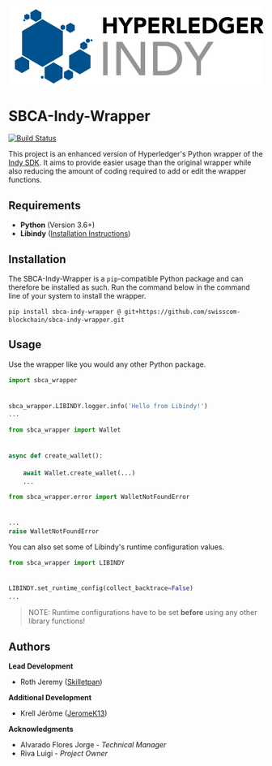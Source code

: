 ![Hyperledger Indy Logo](https://raw.githubusercontent.com/hyperledger/indy-node/master/collateral/logos/indy-logo.png)


#   SBCA-Indy-Wrapper

[![Build Status](https://dev.azure.com/swisscomblockchain/sbca/_apis/build/status/swisscom-blockchain.sbca-indy-wrapper?branchName=dev)](https://dev.azure.com/swisscomblockchain/sbca/_build/latest?definitionId=4&branchName=dev)

This project is an enhanced version of Hyperledger's Python wrapper of the [Indy SDK](https://github.com/hyperledger/indy-sdk). It aims to provide easier usage than the original wrapper while also reducing the amount of coding required to add or edit the wrapper functions.


##  Requirements

*   **Python** (Version 3.6+)
*   **Libindy** ([Installation Instructions](https://github.com/hyperledger/indy-sdk#installing-the-sdk))


##  Installation

The SBCA-Indy-Wrapper is a `pip`-compatible Python package and can therefore be installed as such. Run the command below in the command line of your system to install the wrapper.

```shell
pip install sbca-indy-wrapper @ git+https://github.com/swisscom-blockchain/sbca-indy-wrapper.git
```


##  Usage

Use the wrapper like you would any other Python package.

```python
import sbca_wrapper


sbca_wrapper.LIBINDY.logger.info('Hello from Libindy!')
...
```

```python
from sbca_wrapper import Wallet


async def create_wallet():

    await Wallet.create_wallet(...)
    ...
```

```python
from sbca_wrapper.error import WalletNotFoundError


...
raise WalletNotFoundError
```

You can also set some of Libindy's runtime configuration values.

```python
from sbca_wrapper import LIBINDY


LIBINDY.set_runtime_config(collect_backtrace=False)
...
```

>   NOTE:   Runtime configurations have to be set **before** using any other library functions!


##  Authors
**Lead Development**
*   Roth Jeremy ([Skilletpan](https://github.com/Skilletpan))

**Additional Development**
*   Krell Jérôme ([JeromeK13](https://github.com/JeromeK13))

**Acknowledgments**
*   Alvarado Flores Jorge - *Technical Manager*
*   Riva Luigi - *Project Owner*
